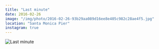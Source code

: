 ```yaml
---
title: "Last minute"
date: 2016-02-26
image: "/img/photo/2016-02-26-93b29aa089d16ee8e405c982c28ae4f5.jpg"
location: "Santa Monica Pier"
instagram: true
---
```


![Last minute](/img/photo/2016-02-26-93b29aa089d16ee8e405c982c28ae4f5.jpg)
